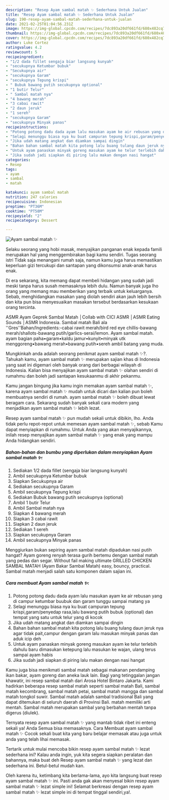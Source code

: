 ```yaml
---
description: "Resep Ayam sambal matah ✨ Sederhana Untuk Jualan"
title: "Resep Ayam sambal matah ✨ Sederhana Untuk Jualan"
slug: 190-resep-ayam-sambal-matah-sederhana-untuk-jualan
date: 2021-02-25T01:04:56.231Z
image: https://img-global.cpcdn.com/recipes/7dc893a20df661fd/680x482cq70/ayam-sambal-matah-✨-foto-resep-utama.jpg
thumbnail: https://img-global.cpcdn.com/recipes/7dc893a20df661fd/680x482cq70/ayam-sambal-matah-✨-foto-resep-utama.jpg
cover: https://img-global.cpcdn.com/recipes/7dc893a20df661fd/680x482cq70/ayam-sambal-matah-✨-foto-resep-utama.jpg
author: Luke Cortez
ratingvalue: 4.2
reviewcount: 5
recipeingredient:
- "1/2 dada fillet sengaja biar langsung kunyah"
- "secukupnya Ketumbar bubuk"
- "Secukupnya air"
- "secukupnya Garam"
- "secukupnya Tepung krispi"
- " Bubuk bawang putih secukupnya optional"
- "1 butir Telur"
- " Sambal matah nya"
- "4 bawang merah"
- "3 cabai rawit"
- "2 daun jeruk"
- "1 sereh"
- "secukupnya Garam"
- "secukupnya Minyak panas"
recipeinstructions:
- "Potong potong dadu dada ayam lalu masukan ayam ke air rebusan yang di campur ketumbar buubuk dan garam tunggu sampai matang ya"
- "Selagi menunggu biasa nya ku buat campuran tepung krispi,garam/penyedap rasa,lalu bawang putih bubuk (optional) dan tempat yang satu untuk telur yang di kocok"
- "Jika udah matang angkat dan diamkan sampai dingin"
- "Bahan bahan sambal matah kita potong lalu buang tulang daun jeruk nya agar tidak pait,campur dengan garam lalu masukan minyak panas dan aduk icip deh"
- "Untuk ayam panaskan minyak goreng masukan ayam ke telur terlebih dahulu baru dimasukan ketepung lalu masukan ke wajan, ulang terus sampai ayam habis"
- "Jika sudah jadi siapkan di piring lalu makan dengan nasi hangat"
categories:
- Resep
tags:
- ayam
- sambal
- matah

katakunci: ayam sambal matah 
nutrition: 247 calories
recipecuisine: Indonesian
preptime: "PT36M"
cooktime: "PT58M"
recipeyield: "2"
recipecategory: Dessert

---
```



![Ayam sambal matah ✨](https://img-global.cpcdn.com/recipes/7dc893a20df661fd/680x482cq70/ayam-sambal-matah-✨-foto-resep-utama.jpg)

Selaku seorang yang hobi masak, menyajikan panganan enak kepada famili merupakan hal yang menggembirakan bagi kamu sendiri. Tugas seorang istri Tidak saja menangani rumah saja, namun kamu juga harus memastikan keperluan gizi tercukupi dan santapan yang dikonsumsi anak-anak harus enak.

Di era  sekarang, kita memang dapat membeli hidangan yang sudah jadi meski tanpa harus susah memasaknya lebih dulu. Namun banyak juga lho orang yang memang mau memberikan yang terbaik untuk keluarganya. Sebab, menghidangkan masakan yang diolah sendiri akan jauh lebih bersih dan kita pun bisa menyesuaikan masakan tersebut berdasarkan kesukaan orang tercinta. 

ASMR Ayam Geprek Sambal Matah │Collab with CICI ASMR │ASMR Eating Sounds │ASMR Indonesia. Sambal matah Bali ala &#39;&#39;Gres&#39;&#39;Bahan/Ingredients:-cabai rawit merah/bird red eye chillis-bawang merah/shallots-bawang putih/garlics-serai/lemon. Ayam sambal matah. ayam bagian paha•garam•kaldu jamur•kunyit•minyak utk menggoreng•bawang merah•bawang putih•sereh ambil batang yang muda.

Mungkinkah anda adalah seorang penikmat ayam sambal matah ✨?. Tahukah kamu, ayam sambal matah ✨ merupakan sajian khas di Indonesia yang saat ini digemari oleh banyak orang dari berbagai wilayah di Indonesia. Kalian bisa menyajikan ayam sambal matah ✨ olahan sendiri di rumahmu dan boleh jadi santapan kesukaanmu di akhir pekanmu.

Kamu jangan bingung jika kamu ingin memakan ayam sambal matah ✨, karena ayam sambal matah ✨ mudah untuk dicari dan kalian pun boleh membuatnya sendiri di rumah. ayam sambal matah ✨ boleh dibuat lewat beragam cara. Sekarang sudah banyak sekali cara modern yang menjadikan ayam sambal matah ✨ lebih lezat.

Resep ayam sambal matah ✨ pun mudah sekali untuk dibikin, lho. Anda tidak perlu repot-repot untuk memesan ayam sambal matah ✨, sebab Kamu dapat menyiapkan di rumahmu. Untuk Anda yang akan menyajikannya, inilah resep menyajikan ayam sambal matah ✨ yang enak yang mampu Anda hidangkan sendiri.

<!--inarticleads1-->

##### Bahan-bahan dan bumbu yang diperlukan dalam menyiapkan Ayam sambal matah ✨:

1. Sediakan 1/2 dada fillet (sengaja biar langsung kunyah)
1. Ambil secukupnya Ketumbar bubuk
1. Siapkan Secukupnya air
1. Sediakan secukupnya Garam
1. Ambil secukupnya Tepung krispi
1. Sediakan  Bubuk bawang putih secukupnya (optional)
1. Ambil 1 butir Telur
1. Ambil  Sambal matah nya
1. Siapkan 4 bawang merah
1. Siapkan 3 cabai rawit
1. Siapkan 2 daun jeruk
1. Sediakan 1 sereh
1. Siapkan secukupnya Garam
1. Ambil secukupnya Minyak panas


Menggiurkan bukan sepiring ayam sambal matah dipadukan nasi putih hangat? Ayam goreng renyah terasa gurih bertemu dengan sambal matah yang pedas dan segar. Without fail making ultimate GRILLED CHICKEN SAMBAL MATAH (Ayam Bakar Sambal Matah) easy, bouncy, practical. Sambal matah menjadi salah satu komponen dalam sajian ini. 

<!--inarticleads2-->

##### Cara membuat Ayam sambal matah ✨:

1. Potong potong dadu dada ayam lalu masukan ayam ke air rebusan yang di campur ketumbar buubuk dan garam tunggu sampai matang ya
1. Selagi menunggu biasa nya ku buat campuran tepung krispi,garam/penyedap rasa,lalu bawang putih bubuk (optional) dan tempat yang satu untuk telur yang di kocok
1. Jika udah matang angkat dan diamkan sampai dingin
1. Bahan bahan sambal matah kita potong lalu buang tulang daun jeruk nya agar tidak pait,campur dengan garam lalu masukan minyak panas dan aduk icip deh
1. Untuk ayam panaskan minyak goreng masukan ayam ke telur terlebih dahulu baru dimasukan ketepung lalu masukan ke wajan, ulang terus sampai ayam habis
1. Jika sudah jadi siapkan di piring lalu makan dengan nasi hangat


Kamu juga bisa menikmati sambal matah sebagai makanan pendamping ikan bakar, ayam goreng dan aneka lauk lain. Bagi yang tetinggalan jangan khawatir, ini resep sambal matah dari Arosa Hotel Bintaro Jakarta. Kami hadirkan beberapa resep sambal matah seperti sambal matah Bali, sambal matah kecombrang, sambal matah petai, sambal matah mangga dan sambal matah tongkol suwir. Sambal matah adalah sambal tradisional Bali yang dapat ditemukan di seluruh daerah di Provinsi Bali. matah memiliki arti mentah. Sambal matah merupakan sambal yang berbahan mentah tanpa digerus (diulek). 

Ternyata resep ayam sambal matah ✨ yang mantab tidak ribet ini enteng sekali ya! Anda Semua bisa memasaknya. Cara Membuat ayam sambal matah ✨ Cocok sekali buat kita yang baru belajar memasak atau juga untuk anda yang telah lihai memasak.

Tertarik untuk mulai mencoba bikin resep ayam sambal matah ✨ lezat sederhana ini? Kalau anda ingin, yuk kita segera siapkan peralatan dan bahannya, maka buat deh Resep ayam sambal matah ✨ yang lezat dan sederhana ini. Betul-betul mudah kan. 

Oleh karena itu, ketimbang kita berlama-lama, ayo kita langsung buat resep ayam sambal matah ✨ ini. Pasti anda gak akan menyesal bikin resep ayam sambal matah ✨ lezat simple ini! Selamat berkreasi dengan resep ayam sambal matah ✨ lezat simple ini di tempat tinggal sendiri,ya!.

